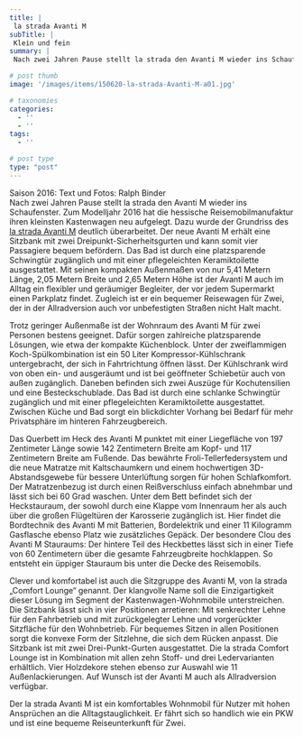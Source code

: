 ```yaml
---
title: |
 la strada Avanti M
subTitle: |
 Klein und fein
summary: |
 Nach zwei Jahren Pause stellt la strada den Avanti M wieder ins Schaufenster. Zum Modelljahr 2016 hat die hessische Reisemobilmanufaktur ihren kleinsten Kastenwagen neu aufgelegt. Dazu wurde der Grundriss des la strada Avanti M deutlich überarbeitet.

# post thumb
image: '/images/items/150620-la-strada-Avanti-M-a01.jpg'

# taxonomies
categories: 
  - ''
  - ''
tags:
  - ''

# post type
type: "post"
---
```


Saison 2016: Text und Fotos: Ralph Binder  
Nach zwei Jahren Pause stellt la strada den Avanti M wieder ins Schaufenster. Zum Modelljahr 2016 hat die hessische Reisemobilmanufaktur ihren kleinsten Kastenwagen neu aufgelegt. Dazu wurde der Grundriss des [la strada Avanti M](http://caravaningreisen.de/LinkClick.aspx?link=http%3a%2f%2flastrada-mobile.de%2f%3fapp%3dconfigurator%26mod%3dcategorie%26category%3d3%26itemid%3d39%26menuid%3d3%26language%3d1&tabid=684&portalid=5&mid=1708) deutlich überarbeitet. Der neue Avanti M erhält eine Sitzbank mit zwei Dreipunkt-Sicherheitsgurten und kann somit vier Passagiere bequem befördern. Das Bad ist durch eine platzsparende Schwingtür zugänglich und mit einer pflegeleichten Keramiktoilette ausgestattet. Mit seinen kompakten Außenmaßen von nur 5,41 Metern Länge, 2,05 Metern Breite und 2,65 Metern Höhe ist der Avanti M auch im Alltag ein flexibler und geräumiger Begleiter, der vor jedem Supermarkt einen Parkplatz findet. Zugleich ist er ein bequemer Reisewagen für Zwei, der in der Allradversion auch vor unbefestigten Straßen nicht Halt macht.  

Trotz geringer Außenmaße ist der Wohnraum des Avanti M für zwei Personen bestens geeignet. Dafür sorgen zahlreiche platzsparende Lösungen, wie etwa der kompakte Küchenblock. Unter der zweiflammigen Koch-Spülkombination ist ein 50 Liter Kompressor-Kühlschrank untergebracht, der sich in Fahrtrichtung öffnen lässt. Der Kühlschrank wird von oben ein- und ausgeräumt und ist bei geöffneter Schiebetür auch von außen zugänglich. Daneben befinden sich zwei Auszüge für Kochutensilien und eine Besteckschublade. Das Bad ist durch eine schlanke Schwingtür zugänglich und mit einer pflegeleichten Keramiktoilette ausgestattet. Zwischen Küche und Bad sorgt ein blickdichter Vorhang bei Bedarf für mehr Privatsphäre im hinteren Fahrzeugbereich.   

Das Querbett im Heck des Avanti M punktet mit einer Liegefläche von 197 Zentimeter Länge sowie 142 Zentimetern Breite am Kopf- und 117 Zentimetern Breite am Fußende. Das bewährte Froli-Tellerfedersystem und die neue Matratze mit Kaltschaumkern und einem hochwertigen 3D-Abstandsgewebe für bessere Unterlüftung sorgen für hohen Schlafkomfort. Der Matratzenbezug ist durch einen Reißverschluss einfach abnehmbar und lässt sich bei 60 Grad waschen. Unter dem Bett befindet sich der Heckstauraum, der sowohl durch eine Klappe vom Innenraum her als auch über die großen Flügeltüren der Karosserie zugänglich ist. Hier findet die Bordtechnik des Avanti M mit Batterien, Bordelektrik und einer 11 Kilogramm Gasflasche ebenso Platz wie zusätzliches Gepäck. Der besondere Clou des Avanti M Stauraums: Der hintere Teil des Heckbettes lässt sich in einer Tiefe von 60 Zentimetern über die gesamte Fahrzeugbreite hochklappen. So entsteht ein üppiger Stauraum bis unter die Decke des Reisemobils.  

Clever und komfortabel ist auch die Sitzgruppe des Avanti M, von la strada „Comfort Lounge“ genannt. Der klangvolle Name soll die Einzigartigkeit dieser Lösung im Segment der Kastenwagen-Wohnmobile unterstreichen. Die Sitzbank lässt sich in vier Positionen arretieren: Mit senkrechter Lehne für den Fahrbetrieb und mit zurückgelegter Lehne und vorgerückter Sitzfläche für den Wohnbetrieb. Für bequemes Sitzen in allen Positionen sorgt die konvexe Form der Sitzlehne, die sich dem Rücken anpasst. Die Sitzbank ist mit zwei Drei-Punkt-Gurten ausgestattet. Die la strada Comfort Lounge ist in Kombination mit allen zehn Stoff- und drei Ledervarianten erhältlich. Vier Holzdekore stehen ebenso zur Auswahl wie 11 Außenlackierungen. Auf Wunsch ist der Avanti M auch als Allradversion verfügbar.  

Der la strada Avanti M ist ein komfortables Wohnmobil für Nutzer mit hohen Ansprüchen an die Alltagstauglichkeit. Er fährt sich so handlich wie ein PKW und ist eine bequeme Reiseunterkunft für Zwei.